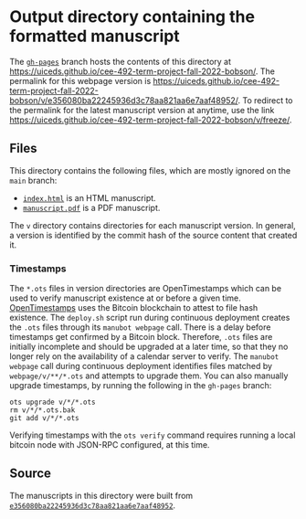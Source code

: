 # Output directory containing the formatted manuscript

The [`gh-pages`](https://github.com/uiceds/cee-492-term-project-fall-2022-bobson/tree/gh-pages) branch hosts the contents of this directory at <https://uiceds.github.io/cee-492-term-project-fall-2022-bobson/>.
The permalink for this webpage version is <https://uiceds.github.io/cee-492-term-project-fall-2022-bobson/v/e356080ba22245936d3c78aa821aa6e7aaf48952/>.
To redirect to the permalink for the latest manuscript version at anytime, use the link <https://uiceds.github.io/cee-492-term-project-fall-2022-bobson/v/freeze/>.

## Files

This directory contains the following files, which are mostly ignored on the `main` branch:

+ [`index.html`](index.html) is an HTML manuscript.
+ [`manuscript.pdf`](manuscript.pdf) is a PDF manuscript.

The `v` directory contains directories for each manuscript version.
In general, a version is identified by the commit hash of the source content that created it.

### Timestamps

The `*.ots` files in version directories are OpenTimestamps which can be used to verify manuscript existence at or before a given time.
[OpenTimestamps](https://opentimestamps.org/) uses the Bitcoin blockchain to attest to file hash existence.
The `deploy.sh` script run during continuous deployment creates the `.ots` files through its `manubot webpage` call.
There is a delay before timestamps get confirmed by a Bitcoin block.
Therefore, `.ots` files are initially incomplete and should be upgraded at a later time, so that they no longer rely on the availability of a calendar server to verify.
The `manubot webpage` call during continuous deployment identifies files matched by `webpage/v/**/*.ots` and attempts to upgrade them.
You can also manually upgrade timestamps, by running the following in the `gh-pages` branch:

```shell
ots upgrade v/*/*.ots
rm v/*/*.ots.bak
git add v/*/*.ots
```

Verifying timestamps with the `ots verify` command requires running a local bitcoin node with JSON-RPC configured, at this time.

## Source

The manuscripts in this directory were built from
[`e356080ba22245936d3c78aa821aa6e7aaf48952`](https://github.com/uiceds/cee-492-term-project-fall-2022-bobson/commit/e356080ba22245936d3c78aa821aa6e7aaf48952).
